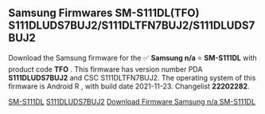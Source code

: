 <h2>Samsung Firmwares SM-S111DL(TFO) S111DLUDS7BUJ2/S111DLTFN7BUJ2/S111DLUDS7BUJ2</h2>
Download the Samsung firmware for the ✅ <strong>Samsung n/a </strong> ⭐ <strong>SM-S111DL</strong> with product code <strong>TFO</strong> . This firmware has version number PDA <strong>S111DLUDS7BUJ2</strong> and CSC S111DLTFN7BUJ2. The operating system of this firmware is Android R , with build date 2021-11-23. Changelist <strong>22202282</strong>.


[SM-S111DL](https://samfirm.shop/samsung/model/SM-S111DL)
[S111DLUDS7BUJ2](https://samfirm.shop/samsung/pda/S111DLUDS7BUJ2)
[Download Firmware Samsung n/a SM-S111DL](https://samfirm.shop/samsung/firmware/476701)
